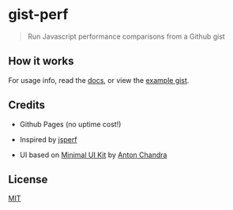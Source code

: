 # gist-perf

> Run Javascript performance comparisons from a Github gist

## How it works

For usage info, read the [docs][docs], or view the [example gist][example-gist].

## Credits

- Github Pages (no uptime cost!)

- Inspired by [jsperf][jsperf]

- UI based on [Minimal UI Kit][ui-kit] by [Anton Chandra][ui-kit-author]

## License

[MIT][license]

[docs]: docs.md
[example-gist]: https://gist.github.com/chrisdothtml/8877d7dd834f4923f2b689d034046d55
[jsperf]: https://github.com/jsperf/jsperf.com
[license]: LICENSE
[ui-kit]: https://dribbble.com/shots/3239377-Minimal-UI-Kit
[ui-kit-author]: https://dribbble.com/anton_chandra
